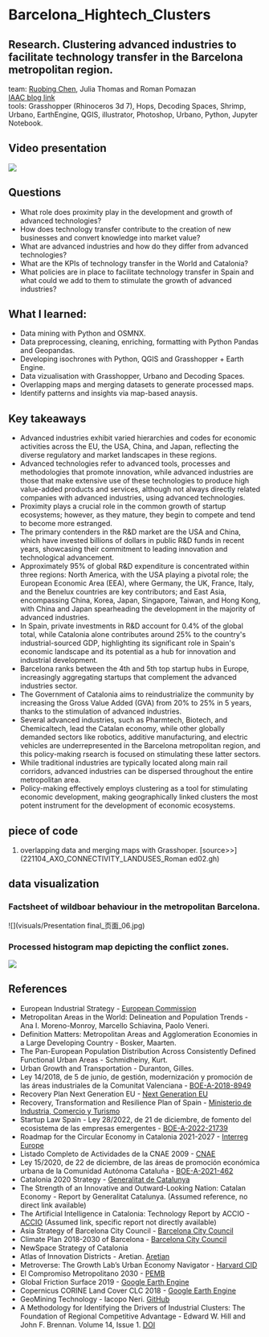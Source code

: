 # Barcelona_Hightech_Clusters</br>
## Research. Clustering advanced industries to facilitate technology transfer in the Barcelona metropolitan region. </br>
team: [Ruobing Chen](https://github.com/RuobingC), Julia Thomas and Roman Pomazan</br>
[IAAC blog link](https://blog.iaac.net/the-perks-of-proximity-clustering-advanced-industries-to-facilitate-technology-transfer-in-the-barcelona-metropolitan-region/)</br>
tools: Grasshopper (Rhinoceros 3d 7), Hops, Decoding Spaces, Shrimp, Urbano, EarthEngine, QGIS, illustrator, Photoshop, Urbano, Python, Jupyter Notebook.

## Video presentation </br>
[![](https://img.youtube.com/vi/YW7yWBhQifA/0.jpg)](https://www.youtube.com/watch?v=YW7yWBhQifA)

## Questions
- What role does proximity play in the development and growth of advanced technologies?
- How does technology transfer contribute to the creation of new businesses and convert knowledge into market value?
- What are advanced industries and how do they differ from advanced technologies?
- What are the KPIs of technology transfer in the World and Catalonia?
- What policies are in place to facilitate technology transfer in Spain and what could we add to them to stimulate the growth of advanced industries?

## What I learned: 
- Data mining with Python and OSMNX.
- Data preprocessing, cleaning, enriching, formatting with Python Pandas and Geopandas.
- Developing isochrones with Python, QGIS and Grasshopper + Earth Engine.
- Data vizualisation with Grasshopper, Urbano and Decoding Spaces.
- Overlapping maps and merging datasets to generate processed maps.
- Identify patterns and insights via map-based anaysis.

## Key takeaways
- Advanced industries exhibit varied hierarchies and codes for economic activities across the EU, the USA, China, and Japan, reflecting the diverse regulatory and market landscapes in these regions.
- Advanced technologies refer to advanced tools, processes and methodologies that promote innovation, while advanced industries are those that make extensive use of these technologies to produce high value-added products and services, although not always directly related companies with advanced industries, using advanced technologies.
- Proximity plays a crucial role in the common growth of startup ecosystems; however, as they mature, they begin to compete and tend to become more estranged.
- The primary contenders in the R&D market are the USA and China, which have invested billions of dollars in public R&D funds in recent years, showcasing their commitment to leading innovation and technological advancement.
- Approximately 95% of global R&D expenditure is concentrated within three regions: North America, with the USA playing a pivotal role; the European Economic Area (EEA), where Germany, the UK, France, Italy, and the Benelux countries are key contributors; and East Asia, encompassing China, Korea, Japan, Singapore, Taiwan, and Hong Kong, with China and Japan spearheading the development in the majority of advanced industries.
- In Spain, private investments in R&D account for 0.4% of the global total, while Catalonia alone contributes around 25% to the country's industrial-sourced GDP, highlighting its significant role in Spain's economic landscape and its potential as a hub for innovation and industrial development.
- Barcelona ranks between the 4th and 5th top startup hubs in Europe, increasingly aggregating startups that complement the advanced industries sector.
- The Government of Catalonia aims to reindustrialize the community by increasing the Gross Value Added (GVA) from 20% to 25% in 5 years, thanks to the stimulation of advanced industries.
- Several advanced industries, such as Pharmtech, Biotech, and Chemicaltech, lead the Catalan economy, while other globally demanded sectors like robotics, additive manufacturing, and electric vehicles are underrepresented in the Barcelona metropolitan region, and this policy-making rsearch is focused on stimulating these latter sectors.
- While traditional industries are typically located along main rail corridors, advanced industries can be dispersed throughout the entire metropolitan area.
- Policy-making effectively employs clustering as a tool for stimulating economic development, making geographically linked clusters the most potent instrument for the development of economic ecosystems.

## piece of code
1. overlapping data and merging maps with Grasshoper. [source>>](221104_AXO_CONNECTIVITY_LANDUSES_Roman ed02.gh)

## data visualization
### Factsheet of wildboar behaviour in the metropolitan Barcelona.
![](visuals/Presentation final_页面_06.jpg)
### Processed histogram map depicting the conflict zones.
![](IoB-01.png)

##  References
- European Industrial Strategy - [European Commission](https://ec.europa.eu/info/strategy/priorities-2019-2024/europe-fit-digital-age/european-industrial-strategy_en)
- Metropolitan Areas in the World: Delineation and Population Trends - Ana I. Moreno-Monroy, Marcello Schiavina, Paolo Veneri.
- Definition Matters: Metropolitan Areas and Agglomeration Economies in a Large Developing Country - Bosker, Maarten.
- The Pan-European Population Distribution Across Consistently Defined Functional Urban Areas - Schmidheiny, Kurt.
- Urban Growth and Transportation - Duranton, Gilles.
- Ley 14/2018, de 5 de junio, de gestión, modernización y promoción de las áreas industriales de la Comunitat Valenciana - [BOE-A-2018-8949](https://www.boe.es/buscar/doc.php?id=BOE-A-2018-8949)
- Recovery Plan Next Generation EU - [Next Generation EU](https://next-generation-eu.europa.eu/index_en)
- Recovery, Transformation and Resilience Plan of Spain - [Ministerio de Industria, Comercio y Turismo](https://www.mincotur.gob.es/en-us/recuperacion-transformacion-resiliencia/paginas/plan-recuperacion-transformacion-resiliencia.aspx)
- Startup Law Spain - Ley 28/2022, de 21 de diciembre, de fomento del ecosistema de las empresas emergentes - [BOE-A-2022-21739](https://www.boe.es/diario_boe/txt.php?id=BOE-A-2022-21739)
- Roadmap for the Circular Economy in Catalonia 2021-2027 - [Interreg Europe](https://projects2014-2020.interregeurope.eu/fileadmin/user_upload/tx_tevprojects/library/file_1655473320.pdf)
- Listado Completo de Actividades de la CNAE 2009 - [CNAE](https://www.cnae.com.es/lista-actividades.php)
- Ley 15/2020, de 22 de diciembre, de las áreas de promoción económica urbana de la Comunidad Autónoma Cataluña - [BOE-A-2021-462](https://www.boe.es/buscar/pdf/2021/BOE-A-2021-462-consolidado.pdf)
- Catalonia 2020 Strategy - [Generalitat de Catalunya](http://catalunya2020.gencat.cat/web/.content/00_catalunya2020/Documents/angles/fitxers/ecat2020_en.pdf)
- The Strength of an Innovative and Outward-Looking Nation: Catalan Economy - Report by Generalitat Catalunya. (Assumed reference, no direct link available)
- The Artificial Intelligence in Catalonia: Technology Report by ACCIO - [ACCIO](https://accio.gencat.cat/en/index.html) (Assumed link, specific report not directly available)
- Asia Strategy of Barcelona City Council - [Barcelona City Council](https://ajuntament.barcelona.cat/relacionsinternacionalsicooperacio/sites/default/files/estrategiaasia_en.pdf)
- Climate Plan 2018-2030 of Barcelona - [Barcelona City Council](https://www.barcelona.cat/climateemergency/en)
- NewSpace Strategy of Catalonia
- Atlas of Innovation Districts - Aretian. [Aretian](https://www.aretian.com/atlas)
- Metroverse: The Growth Lab’s Urban Economy Navigator - [Harvard CID](https://metroverse.cid.harvard.edu/)
- El Compromiso Metropolitano 2030 - [PEMB](https://pemb.cat/es/barcelona-dema/)
- Global Friction Surface 2019 - [Google Earth Engine](https://developers.google.com/earth-engine/datasets/catalog/Oxford_MAP_friction_surface_2019)
- Copernicus CORINE Land Cover CLC 2018 - [Google Earth Engine](https://developers.google.com/earth-engine/datasets/catalog/COPERNICUS_CORINE_V20_100m)
- GeoMining Technology - Iacopo Neri. [GitHub](https://github.com/neriiacopo/GeoMining-EE-Hops)
- A Methodology for Identifying the Drivers of Industrial Clusters: The Foundation of Regional Competitive Advantage - Edward W. Hill and John F. Brennan. Volume 14, Issue 1. [DOI](https://doi.org/10.1177/089124240001400109)

